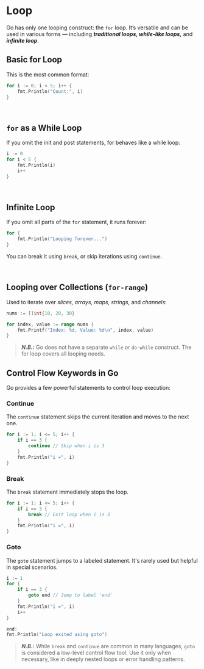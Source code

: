 # Loop
Go has only one looping construct: the `for` loop. It’s versatile and can be used in various forms — including ***traditional loops, while-like loops,*** and ***infinite loop***.

## Basic for Loop
This is the most common format:

```go
for i := 0; i < 5; i++ {
    fmt.Println("Count:", i)
}
```

<br/>

## `for` as a While Loop
If you omit the init and post statements, for behaves like a while loop:

```go
i := 0
for i < 5 {
    fmt.Println(i)
    i++
}
```

<br/>

## Infinite Loop
If you omit all parts of the `for` statement, it runs forever:

```go
for {
    fmt.Println("Looping forever...")
}
```
You can break it using `break`, or skip iterations using `continue`.


<br/>

## Looping over Collections (`for-range`)
Used to iterate over *slices, arrays, maps, strings,* and *channels*:

```go
nums := []int{10, 20, 30}

for index, value := range nums {
    fmt.Printf("Index: %d, Value: %d\n", index, value)
}
```

> ***N.B.:*** Go does not have a separate `while` or `do-while` construct. The for loop covers all looping needs.


## Control Flow Keywords in Go
Go provides a few powerful statements to control loop execution:

### Continue
The `continue` statement skips the current iteration and moves to the next one.

```go
for i := 1; i <= 5; i++ {
	if i == 3 {
		continue // Skip when i is 3
	}
	fmt.Println("i =", i)
}
```

### Break
The `break` statement immediately stops the loop.

```go
for i := 1; i <= 5; i++ {
	if i == 3 {
		break // Exit loop when i is 3
	}
	fmt.Println("i =", i)
}
```


### Goto
The `goto` statement jumps to a labeled statement. It's rarely used but helpful in special scenarios.

```go
i := 1
for {
	if i == 3 {
		goto end // Jump to label 'end'
	}
	fmt.Println("i =", i)
	i++
}

end:
fmt.Println("Loop exited using goto")
```

> ***N.B.:*** While `break` and `continue` are common in many languages, `goto` is considered a low-level control flow tool. Use it only when necessary, like in deeply nested loops or error handling patterns.